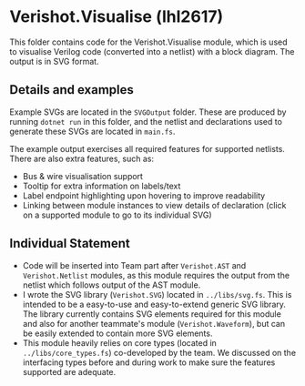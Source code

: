 # Verishot.Visualise (lhl2617)

This folder contains code for the Verishot.Visualise module, which is used to visualise Verilog code (converted into a netlist) with a block diagram. The output is in SVG format.

## Details and examples
Example SVGs are located in the `SVGOutput` folder. These are produced by running `dotnet run` in this folder, and the netlist and declarations used to generate these SVGs are located in `main.fs`. 

The example output exercises all required features for supported netlists. There are also extra features, such as:
* Bus & wire visualisation support
* Tooltip for extra information on labels/text
* Label endpoint highlighting upon hovering to improve readability 
* Linking between module instances to view details of declaration (click on a supported module to go to its individual SVG)

## Individual Statement 
* Code will be inserted into Team part after `Verishot.AST` and `Verishot.Netlist` modules, as this module requires the output from the netlist which follows output  of the AST module.
* I wrote the SVG library (`Verishot.SVG`) located in `../libs/svg.fs`. This is intended to be a easy-to-use and easy-to-extend generic SVG library. The library currently contains SVG elements required for this module and also for another teammate's module (`Verishot.Waveform`), but can be easily extended to contain more SVG elements.
* This module heavily relies on core types (located in `../libs/core_types.fs`) co-developed by the team. We discussed on the interfacing types before and during work to make sure the features supported are adequate.